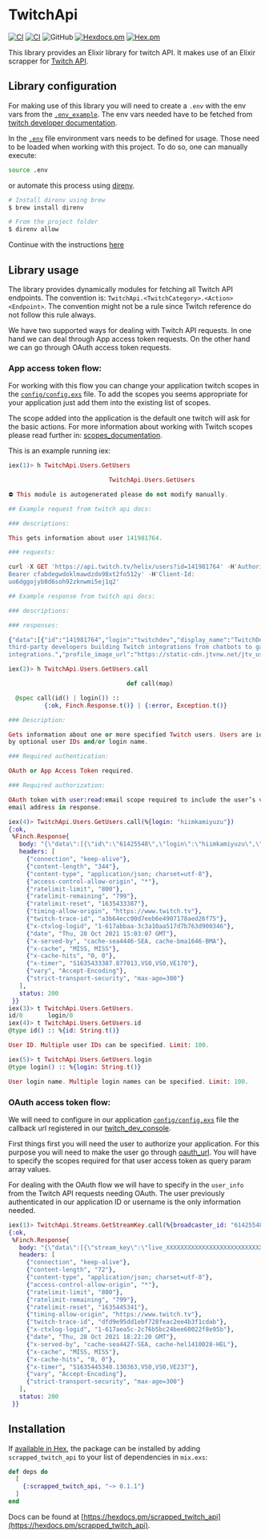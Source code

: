 # TwitchApi

[![CI](https://github.com/kamiyuzu/scrapped_twitch_api/actions/workflows/elixir_cd.yml/badge.svg)](https://github.com/kamiyuzu/twitch_api_scraper/actions/workflows/elixir_cd.yml/badge.svg)
[![CI](https://github.com/kamiyuzu/scrapped_twitch_api/actions/workflows/elixir_ci.yml/badge.svg)](https://github.com/kamiyuzu/twitch_api_scraper/actions/workflows/elixir_ci.yml/badge.svg)
![GitHub](https://img.shields.io/github/license/kamiyuzu/twitch_api_scraper)
[![Hexdocs.pm](https://img.shields.io/badge/hexdocs-online-blue)](https://hexdocs.pm/scrapped_twitch_api/)
[![Hex.pm](https://img.shields.io/hexpm/v/scrapped_twitch_api.svg)](https://hex.pm/packages/scrapped_twitch_api)
<!--- [![Hex.pm Downloads](https://img.shields.io/hexpm/dt/scrapped_twitch_api)](https://hex.pm/packages/scrapped_twitch_api) -->

This library provides an Elixir library for twitch API. It makes use of an Elixir scrapper for [Twitch API](https://github.com/kamiyuzu/twitch_api_scraper).

## Library configuration

For making use of this library you will need to create a `.env` with the env vars from the [`.env_example`](.env_example). The env vars needed have to be fetched from [twitch developer documentation](https://dev.twitch.tv/docs/api).

In the [`.env`](.env) file environment vars needs to be defined for usage. Those need to be loaded when working with this project. To do so, one can manually execute:

```bash
source .env
```

or automate this process using [direnv](https://direnv.net/).

```bash
# Install direnv using brew
$ brew install direnv

# From the project folder
$ direnv allow
```

Continue with the instructions [here](https://github.com/direnv/direnv#setup)

## Library usage

The library provides dynamically modules for fetching all Twitch API endpoints. The convention is: `TwitchApi.<TwitchCategory>.<Action><Endpoint>`. The convention might not be a rule since Twitch reference do not follow this rule always.

We have two supported ways for dealing with Twitch API requests. In one hand we can deal through App access token requests. On the other hand we can go through OAuth access token requests.

### App access token flow:

For working with this flow you can change your application twitch scopes in the [`config/config.exs`](config/config.exs) file.
To add the scopes you seems appropriate for your application just add them into the existing list of scopes.

The scope added into the application is the default one twitch will ask for the basic actions. For more information about working with Twitch scopes please read further in: [scopes_documentation](https://dev.twitch.tv/docs/authentication/#scopes).

This is an example running iex:

```elixir
iex(1)> h TwitchApi.Users.GetUsers

                            TwitchApi.Users.GetUsers                            

⛔ This module is autogenerated please do not modify manually.

## Example request from twitch api docs:

### descriptions:

This gets information about user 141981764.

### requests:

curl -X GET 'https://api.twitch.tv/helix/users?id=141981764' -H'Authorization:
Bearer cfabdegwdoklmawdzdo98xt2fo512y' -H'Client-Id:
uo6dggojyb8d6soh92zknwmi5ej1q2'

## Example response from twitch api docs:

### descriptions:

### responses:

{"data":[{"id":"141981764","login":"twitchdev","display_name":"TwitchDev","type":"","broadcaster_type":"partner","description":"Supporting
third-party developers building Twitch integrations from chatbots to game
integrations.","profile_image_url":"https://static-cdn.jtvnw.net/jtv_user_pictures/8a6381c7-d0c0-4576-b179-38bd5ce1d6af-profile_image-300x300.png","offline_image_url":"https://static-cdn.jtvnw.net/jtv_user_pictures/3f13ab61-ec78-4fe6-8481-8682cb3b0ac2-channel_offline_image-1920x1080.png","view_count":5980557,"email":"not-real@email.com","created_at":"2016-12-14T20:32:28Z"}]}

iex(2)> h TwitchApi.Users.GetUsers.call

                                 def call(map)                                  

  @spec call(id() | login()) ::
          {:ok, Finch.Response.t()} | {:error, Exception.t()}

### Description:

Gets information about one or more specified Twitch users. Users are identified
by optional user IDs and/or login name.

### Required authentication:

OAuth or App Access Token required.

### Required authorization:

OAuth token with user:read:email scope required to include the user’s verified
email address in response.

iex(4)> TwitchApi.Users.GetUsers.call(%{login: "hiimkamiyuzu"})
{:ok,
 %Finch.Response{
   body: "{\"data\":[{\"id\":\"61425548\",\"login\":\"hiimkamiyuzu\",\"display_name\":\"hiimkamiyuzu\",\"type\":\"\",\"broadcaster_type\":\"\",\"description\":\"\",\"profile_image_url\":\"https://static-cdn.jtvnw.net/user-default-pictures-uv/294c98b5-e34d-42cd-a8f0-140b72fba9b0-profile_image-300x300.png\",\"offline_image_url\":\"\",\"view_count\":56,\"created_at\":\"2014-04-22T20:21:11Z\"}]}",
   headers: [
     {"connection", "keep-alive"},
     {"content-length", "344"},
     {"content-type", "application/json; charset=utf-8"},
     {"access-control-allow-origin", "*"},
     {"ratelimit-limit", "800"},
     {"ratelimit-remaining", "799"},
     {"ratelimit-reset", "1635433387"},
     {"timing-allow-origin", "https://www.twitch.tv"},
     {"twitch-trace-id", "a3b64ecc00d7eeb6e4907178aed26f75"},
     {"x-ctxlog-logid", "1-617abbaa-3c3a10aa517d7b763d900346"},
     {"date", "Thu, 28 Oct 2021 15:03:07 GMT"},
     {"x-served-by", "cache-sea4446-SEA, cache-bma1646-BMA"},
     {"x-cache", "MISS, MISS"},
     {"x-cache-hits", "0, 0"},
     {"x-timer", "S1635433387.877013,VS0,VS0,VE170"},
     {"vary", "Accept-Encoding"},
     {"strict-transport-security", "max-age=300"}
   ],
   status: 200
 }}
iex(3)> t TwitchApi.Users.GetUsers.                            
id/0       login/0    
iex(4)> t TwitchApi.Users.GetUsers.id
@type id() :: %{id: String.t()}

User ID. Multiple user IDs can be specified. Limit: 100.

iex(5)> t TwitchApi.Users.GetUsers.login
@type login() :: %{login: String.t()}

User login name. Multiple login names can be specified. Limit: 100.
```

### OAuth access token flow:

We will need to configure in our application [`config/config.exs`](config/config.exs) file the callback url registered in our [twitch_dev_console](https://dev.twitch.tv/console).

First things first you will need the user to authorize your application. For this purpose you will need to make the user go through [oauth_url](http://localhost:8090/oauth?scopes[]=). You will have to specify the scopes required for that user access token as query param array values.

For dealing with the OAuth flow we will have to specify in the `user_info` from the Twitch API requests needing OAuth. The user previously authenticated in our application ID or username is the only information needed.

```elixir
iex(1)> TwitchApi.Streams.GetStreamKey.call(%{broadcaster_id: "61425548"}, %{user_name: "hiimkamiyuzu"}) 
{:ok,
 %Finch.Response{
   body: "{\"data\":[{\"stream_key\":\"live_XXXXXXXXXXXXXXXXXXXXXXXXXXXXXXXXXXXXXXX\"}]}",
   headers: [
     {"connection", "keep-alive"}, 
     {"content-length", "72"},
     {"content-type", "application/json; charset=utf-8"},
     {"access-control-allow-origin", "*"},
     {"ratelimit-limit", "800"},
     {"ratelimit-remaining", "799"},
     {"ratelimit-reset", "1635445341"},
     {"timing-allow-origin", "https://www.twitch.tv"},
     {"twitch-trace-id", "dfd9e95dd1ebf728feac2ee4b3f1cdab"},
     {"x-ctxlog-logid", "1-617aea5c-2c76b5bc24bee60022f8e95b"},
     {"date", "Thu, 28 Oct 2021 18:22:20 GMT"},
     {"x-served-by", "cache-sea4427-SEA, cache-hel1410028-HEL"},
     {"x-cache", "MISS, MISS"},
     {"x-cache-hits", "0, 0"},
     {"x-timer", "S1635445340.130363,VS0,VS0,VE237"},
     {"vary", "Accept-Encoding"},
     {"strict-transport-security", "max-age=300"}
   ],
   status: 200
 }}
```

## Installation

If [available in Hex](https://hex.pm/docs/publish), the package can be installed
by adding `scrapped_twitch_api` to your list of dependencies in `mix.exs`:

```elixir
def deps do
  [
    {:scrapped_twitch_api, "~> 0.1.1"}
  ]
end
```

Docs can be found at [https://hexdocs.pm/scrapped_twitch_api](https://hexdocs.pm/scrapped_twitch_api).

